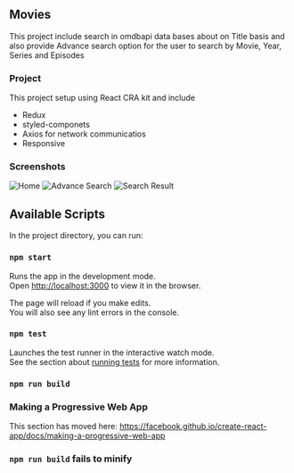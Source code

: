## Movies
  This project include search in omdbapi data bases about on Title basis and also provide Advance search option for
  the user to search by Movie, Year, Series and Episodes

### Project 
  This project setup using React CRA kit and include 
  - Redux
  - styled-componets
  - Axios for network communicatios
  - Responsive

### Screenshots
![Home]('./public/home.png')
![Advance Search]('./public/advance-search.png')
![Search Result]('./public/search-result.png')

## Available Scripts
  In the project directory, you can run:

### `npm start`

Runs the app in the development mode.<br />
Open [http://localhost:3000](http://localhost:3000) to view it in the browser.

The page will reload if you make edits.<br />
You will also see any lint errors in the console.

### `npm test`

Launches the test runner in the interactive watch mode.<br />
See the section about [running tests](https://facebook.github.io/create-react-app/docs/running-tests) for more information.

### `npm run build`

### Making a Progressive Web App

This section has moved here: https://facebook.github.io/create-react-app/docs/making-a-progressive-web-app

### `npm run build` fails to minify
